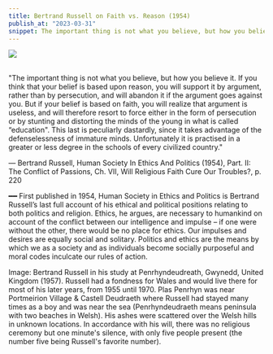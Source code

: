 ```yaml
---
title: Bertrand Russell on Faith vs. Reason (1954)
publish_at: "2023-03-31"
snippet: The important thing is not what you believe, but how you believe it.
---
```


<img src=/bertrand.jpg><br>
<br>

"The important thing is not what you believe, but how you believe it. If you think that your belief is based upon reason, you will support it by argument, rather than by persecution, and will abandon it if the argument goes against you. But if your belief is based on faith, you will realize that argument is useless, and will therefore resort to force either in the form of persecution or by stunting and distorting the minds of the young in what is called “education". This last is peculiarly dastardly, since it takes advantage of the defenselessness of immature minds. Unfortunately it is practised in a greater or less degree in the schools of every civilized country."

— Bertrand Russell, Human Society In Ethics And Politics (1954), Part. II: The Conflict of Passions, Ch. VII, Will Religious Faith Cure Our Troubles?, p. 220

━━
First published in 1954, Human Society in Ethics and Politics is Bertrand Russell’s last full account of his ethical and political positions relating to both politics and religion. Ethics, he argues, are necessary to humankind on account of the conflict between our intelligence and impulse – if one were without the other, there would be no place for ethics. Our impulses and desires are equally social and solitary. Politics and ethics are the means by which we as a society and as individuals become socially purposeful and moral codes inculcate our rules of action.

Image: Bertrand Russell in his study at Penrhyndeudreath, Gwynedd, United Kingdom (1957). Russell had a fondness for Wales and would live there for most of his later years, from 1955 until 1970. Plas Penrhyn was near Portmeirion Village & Castell Deudraeth where Russell had stayed many times as a boy and was near the sea (Penrhyndeudraeth means peninsula with two beaches in Welsh). His ashes were scattered over the Welsh hills in unknown locations. In accordance with his will, there was no religious ceremony but one minute's silence, with only five people present (the number five being Russell's favorite number).
